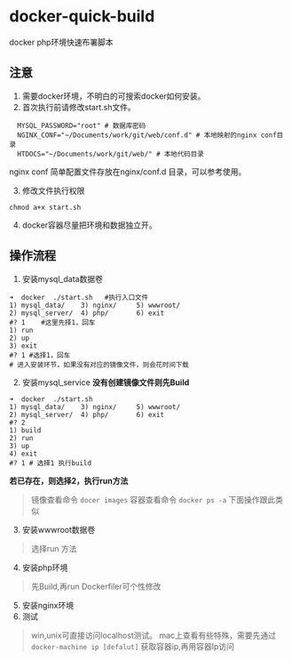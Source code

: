 # docker-quick-build
docker php环境快速布署脚本
## 注意
1. 需要docker环境，不明白的可搜索docker如何安装。
2. 首次执行前请修改start.sh文件。
``` shell
  MYSQL_PASSWORD="root" # 数据库密码
  NGINX_CONF="~/Documents/work/git/web/conf.d" # 本地映射的nginx conf目录          
  HTDOCS="~/Documents/work/git/web/" # 本地代码目录
```
  nginx conf 简单配置文件存放在nginx/conf.d 目录，可以参考使用。

3. 修改文件执行权限
``` shell
chmod a+x start.sh
```
4. docker容器尽量把环境和数据独立开。

## 操作流程
1. 安装mysql_data数据卷
```shell
➜  docker  ./start.sh   #执行入口文件
1) mysql_data/    3) nginx/     5) wwwroot/
2) mysql_server/  4) php/       6) exit
#? 1    #这里先择1，回车
1) run
2) up
3) exit
#? 1 #选择1，回车
# 进入安装环节，如果没有对应的镜像文件，则会花时间下载
```
2. 安装mysql_service
**没有创建镜像文件则先Build**
```shell
➜  docker  ./start.sh
1) mysql_data/    3) nginx/     5) wwwroot/
2) mysql_server/  4) php/       6) exit
#? 2
1) build
2) run
3) up
4) exit
#? 1 # 选择1 执行build
```
**若已存在，则选择2，执行run方法**
> 镜像查看命令 `docer images`
> 容器查看命令 `docker ps -a`
> 下面操作跟此类似

3. 安装wwwroot数据卷
> 选择run 方法
4. 安装php环境
> 先Build,再run
> Dockerfiler可个性修改
5. 安装nginx环境
6. 测试
> win,unix可直接访问localhost测试。 
> mac上查看有些特殊，需要先通过 `docker-machine ip [defalut]` 获取容器ip,再用容器Ip访问
